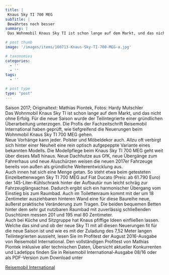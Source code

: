 ```yaml
---
title: |
 Knaus Sky TI 700 MEG
subTitle: |
 Bewährtes noch besser
summary: |
 Das Wohnmobil Knaus Sky TI ist schon lange auf dem Markt, und das nicht ohne Erfolg. Für die neue Saison wurde der Teilintegrierte einer gründlichen Überarbeitung unterzogen. Die Profis der Fachzeitschrift Reisemobil International haben geprüft, wie tiefgreifend die Neuerungen beim Wohnmobil Knaus Sky TI 700 MEG gehen.

# post thumb
image: '/images/items/160713-Knaus-Sky-TI-700-MEG-a.jpg'

# taxonomies
categories: 
  - ''
  - ''
tags:
  - ''

# post type
type: "post"
---
```


<div><font style="background-color: transparent;">Saison 2017; Originaltext: Mathias Piontek, Fotos: Hardy Mutschler</font></div><div>  
</div><div><font style="background-color: transparent;">Das Wohnmobil Knaus Sky TI ist schon lange auf dem Markt, und das nicht ohne Erfolg. Für die neue Saison wurde der Teilintegrierte einer gründlichen Überarbeitung unterzogen. Die Profis der Fachzeitschrift Reisemobil International haben geprüft, wie tiefgreifend die Neuerungen beim Wohnmobil Knaus Sky TI 700 MEG gehen.</font></div><div>  
</div><div><font style="background-color: transparent;">Neue Vorhänge kann jeder. Polster und Möbeldekor auch. Allzu oft verbirgt sich hinter einer Neuheit eine rein optisch aufgepeppte Variante eines bekannten Modells. </font><font style="background-color: transparent;">Die Modellpflege beim Knaus Sky TI 700 MEG geht weit über dieses Maß hinaus. Neue Dachhutze aus GfK, neue Übergänge zum Fahrerhaus und neue Aluschürzen weisen die neuen 2017er Fahrzeuge bereits von außen als gründliche Weiterentwicklung aus.</font></div><div>  
</div><div><font style="background-color: transparent;">Auch innen hat sich eine Menge getan. So steht etwa beim getesteten Einzelbettenwagen Sky TI 700 MEG auf Fiat Ducato (Preis: ab 61.790 Euro) der 145-Liter-Kühlschrank hinter der Aufbautür nun leicht schräg zur Fahrzeuglängsachse. Dadurch ergibt sich ein harmonischer Übergang vom Einstieg bis zum Raumbad. Auch im Toilettenraum kommt mit der um 18 Zentimeter ausziehbaren hinteren Wand eine für diese Baureihe neue, äußerst praktische Veränderung zum Tragen. Die beiden bequemen Betten hinter dem sehr gut nutzbaren Raumbad mit zuverlässig schließenden Duschtüren messen 201 und 195 mal 80 Zentimeter.</font></div><div>  
</div><div><font style="background-color: transparent;">Auch bei Küche und Sitzgruppe hat Knaus pfiffige Ideen einfließen lassen. Welche das sind und ob der neue Sky TI mit all diesen Neuerungen fit für die neue Saison ist und wie es mit der Zuladung des 7,52 Meter langen Teilintegrierten aussieht, lesen Sie im Profitest der August 2016-Ausgabe von Reisemobil International. Den vollständigen Profitest von Mathias Piontek inklusive aller technischen Daten, Übersicht aktueller Konkurrenten und Ladetipps finden Sie in Reisemobil International-Ausgabe 08/16 oder als PDF-Version zum Download unter   

[Reisemobil International](http://www.reisemobil-international.de)</font></div><div id="radePasteHelper" style="border: 0px solid red; border-image: none; left: -10000px; top: 0px; width: 1px; height: 1px; overflow: hidden; position: absolute;"></div>